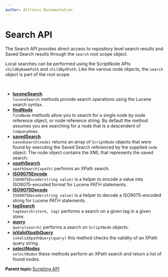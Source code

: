 ```yaml
---
author: Alfresco Documentation
---
```


# Search API

The Search API provides direct access to repository level search results and Saved Search results through the `search` root scope object.

Local searches can be performed using the ScriptNode APIs `childByNamePath` and `childByXPath`. Like the various node objects, the `search` object is part of the root scope.

 

-   **[luceneSearch](../references/API-JS-luceneSearch.md)**  
`luceneSearch` methods provide search operations using the Lucene search syntax.
-   **[findNode](../references/API-JS-findNode.md)**  
`findNode` methods allow you to search for a single node by node reference object, or node reference string. By default the method assumes you are searching for a node that is a descendent of `CompanyHome`.
-   **[savedSearch](../references/API-JS-savedSearch.md)**  
`savedSearch(node)` returns an array of `ScriptNode` objects that were found by executing the Saved Search referenced by the supplied `node` object. The node object contains the XML that represents the saved search.
-   **[xpathSearch](../references/API-JS-xpathSearch.md)**  
 `xpathSearch(xpath)` performs an XPath search.
-   **[ISO9075Encode](../references/API-JS-iso9075Encode.md)**  
`ISO9075Encode(string value)` is a helper to encode a value into ISO9075-encoded format for Lucene PATH statements.
-   **[ISO9075Decode](../references/API-JS-iso9075Decode.md)**  
`ISO9075Decode(string value)` is a helper to decode a ISO9075-encoded string for Lucene PATH statements.
-   **[tagSearch](../references/API-JS-tagSearch.md)**  
`tagSearch(store, tag)` performs a search on a given tag in a given store.
-   **[query](../references/API-JS-query.md)**  
`query(search)` performs a search on `ScriptNode` objects.
-   **[isValidXpathQuery](../references/API-JS-isValidXpathQuery.md)**  
`isValidXpathQuery(query)` this method checks the validity of an XPath query string.
-   **[selectNodes](../references/API-JS-selectNodes.md)**  
`selectNodes` these methods perform an XPath search and return a list of found nodes.

**Parent topic:**[Scripting API](../references/API-JS-Scripting-API.md)

